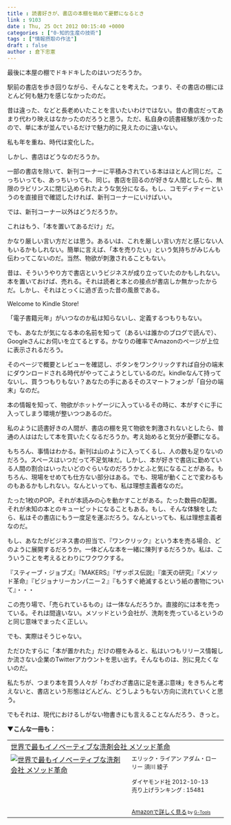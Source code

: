 ```yaml
---
title : 読書好きが、書店の本棚を眺めて憂鬱になるとき
link : 9103
date : Thu, 25 Oct 2012 00:15:40 +0000
categories : ["0-知的生産の技術"]
tags : ["情報摂取の作法"]
draft : false
author : 倉下忠憲
---
```


最後に本屋の棚でドキドキしたのはいつだろうか。

駅前の書店を歩き回りながら、そんなことを考えた。つまり、その書店の棚にほとんど何も魅力を感じなかったのだ。

昔は違った、などと長老めいたことを言いたいわけではない。昔の書店だってあまり代わり映えはなかったのだろうと思う。ただ、私自身の読書経験が浅かったので、単に本が並んでいるだけで魅力的に見えたのに違いない。

私も年を重ね、時代は変化した。

しかし、書店はどうなのだろうか。

一部の書店を除いて、新刊コーナーに平積みされている本はほとんど同じだ。こっちいっても、あっちいっても、同じ。書店を回るのが好きな人間としたら、無限のラビリンスに閉じ込められたような気分になる。もし、コモディティーというのを直接目で確認したければ、新刊コーナーにいけばいい。

では、新刊コーナー以外はどうだろうか。

これはもう、「本を置いてあるだけ」だ。

かなり厳しい言い方だとは思う。あるいは、これを厳しい言い方だと感じない人もいるかもしれない。簡単に言えば、「本を売りたい」という気持ちがみじんも伝わってこないのだ。当然、物欲が刺激されることもない。

昔は、そういうやり方で書店というビジネスが成り立っていたのかもしれない。本を置いておけば、売れる。それは読者と本との接点が書店しか無かったからだ。しかし、それはとっくに過ぎ去った昔の風景である。

Welcome to Kindle Store!

「電子書籍元年」がいつなのか私は知らないし、定義するつもりもない。

でも、あなたが気になる本の名前を知って（あるいは誰かのブログで読んで）、Googleさんにお伺いを立てるとする。かなりの確率でAmazonのページが上位に表示されるだろう。

そのページで概要とレビューを確認し、ボタンをワンクリックすれば自分の端末にダウンロードされる時代がやってこようとしているのだ。kindleなんて持ってないし、買うつもりもない？あなたの手にあるそのスマートフォンが「自分の端末」なのだ。

本の情報を知って、物欲がホットゲージに入っているその時に、本がすぐに手に入ってしまう環境が整いつつあるのだ。

私のように読書好きの人間が、書店の棚を見て物欲を刺激されないとしたら、普通の人ははたして本を買いたくなるだろうか。考え始めると気分が憂鬱になる。

もちろん、事情はわかる。新刊は山のように入ってくるし、人の数も足りないのだろう。スペースはいつだって不足気味だ。しかし、本が好きで書店に勤めている人間の割合はいったいどのぐらいなのだろうかとふと気になることがある。もちろん、現場をせめても仕方ない部分はある。でも、現場が動くことで変わるものもあるかもしれない。なんといっても、私は理想主義者なのだ。

たった1枚のPOP。それが本読みの心を動かすことがある。たった数冊の配置。それが未知の本とのキューピットになることもある。もし、そんな体験をしたら、私はその書店にもう一度足を運ぶだろう。なんといっても、私は理想主義者なのだ。

もし、あなたがビジネス書の担当で、『ワンクリック』という本を売る場合、どのように展開するだろうか。一体どんな本を一緒に陳列するだろうか。私は、こういうことを考えるとわりにワクワクする。

『スティーブ・ジョブズ』『MAKERS』『ザッポス伝説』『楽天の研究』『メソッド革命』『ビジョナリーカンパニー２』『もうすぐ絶滅するという紙の書物について』・・・

この売り場で、「売られているもの」は一体なんだろうか。直接的には本を売っている。それは間違いない。メソッドという会社が、洗剤を売っているというのと同じ意味でまったく正しい。

でも、実際はそうじゃない。

ただひたすらに「本が置かれた」だけの棚をみると、私はいつもリリース情報しか流さない企業のTwitterアカウントを思い出す。そんなものは、別に見たくないのだ。

私たちが、つまり本を買う人々が「わざわざ書店に足を運ぶ意味」をきちんと考えないと、書店という形態はどんどん、どうしようもない方向に流れていくと思う。

でもそれは、現代におけるしがない物書きにも言えることなんだろう、きっと。

<strong>▼こんな一冊も：</strong>
<table  border="0" cellpadding="5"><tr><td colspan="2"><a href="http://www.amazon.co.jp/%E4%B8%96%E7%95%8C%E3%81%A7%E6%9C%80%E3%82%82%E3%82%A4%E3%83%8E%E3%83%99%E3%83%BC%E3%83%86%E3%82%A3%E3%83%96%E3%81%AA%E6%B4%97%E5%89%A4%E4%BC%9A%E7%A4%BE-%E3%83%A1%E3%82%BD%E3%83%83%E3%83%89%E9%9D%A9%E5%91%BD-%E3%82%A8%E3%83%AA%E3%83%83%E3%82%AF%E3%83%BB%E3%83%A9%E3%82%A4%E3%82%A2%E3%83%B3/dp/4478020965%3FSubscriptionId%3D15SMZCTB9V8NGR2TW082%26tag%3Drashita1000-22%26linkCode%3Dxm2%26camp%3D2025%26creative%3D165953%26creativeASIN%3D4478020965" target="_blank">世界で最もイノベーティブな洗剤会社 メソッド革命</a><img src="http://www.assoc-amazon.jp/e/ir?t=rashita1000-22&l=ur2&o=9" width="1" height="1" style="border: none;" alt="" /></td></tr><tr><td valign="top"><a href="http://www.amazon.co.jp/%E4%B8%96%E7%95%8C%E3%81%A7%E6%9C%80%E3%82%82%E3%82%A4%E3%83%8E%E3%83%99%E3%83%BC%E3%83%86%E3%82%A3%E3%83%96%E3%81%AA%E6%B4%97%E5%89%A4%E4%BC%9A%E7%A4%BE-%E3%83%A1%E3%82%BD%E3%83%83%E3%83%89%E9%9D%A9%E5%91%BD-%E3%82%A8%E3%83%AA%E3%83%83%E3%82%AF%E3%83%BB%E3%83%A9%E3%82%A4%E3%82%A2%E3%83%B3/dp/4478020965%3FSubscriptionId%3D15SMZCTB9V8NGR2TW082%26tag%3Drashita1000-22%26linkCode%3Dxm2%26camp%3D2025%26creative%3D165953%26creativeASIN%3D4478020965" target="_blank"><img src="http://ecx.images-amazon.com/images/I/513LVWZt65L._SL160_.jpg" border="0" alt="世界で最もイノベーティブな洗剤会社 メソッド革命" /></a></td><td valign="top"><font size="-1">エリック・ライアン アダム・ローリー 須川 綾子 <br /><br />ダイヤモンド社  2012-10-13<br />売り上げランキング : 15481<br /><br /><br /><a href="http://www.amazon.co.jp/%E4%B8%96%E7%95%8C%E3%81%A7%E6%9C%80%E3%82%82%E3%82%A4%E3%83%8E%E3%83%99%E3%83%BC%E3%83%86%E3%82%A3%E3%83%96%E3%81%AA%E6%B4%97%E5%89%A4%E4%BC%9A%E7%A4%BE-%E3%83%A1%E3%82%BD%E3%83%83%E3%83%89%E9%9D%A9%E5%91%BD-%E3%82%A8%E3%83%AA%E3%83%83%E3%82%AF%E3%83%BB%E3%83%A9%E3%82%A4%E3%82%A2%E3%83%B3/dp/4478020965%3FSubscriptionId%3D15SMZCTB9V8NGR2TW082%26tag%3Drashita1000-22%26linkCode%3Dxm2%26camp%3D2025%26creative%3D165953%26creativeASIN%3D4478020965" target="_blank">Amazonで詳しく見る</a></font><font size="-2"> by <a href="http://www.goodpic.com/mt/aws/index.html" >G-Tools</a></font></td></tr></table>

